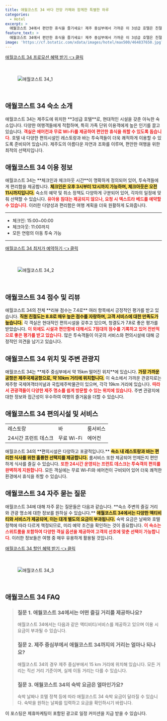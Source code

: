 ```yaml
---
title: 애월코스트 34 바다 전망 카페와 함께한 특별한 하루
categories:
  - Hotel
excerpt: >
  애월코스트 34에서 편안한 휴식을 즐기세요! 제주 중심부에서 가까운 이 3성급 호텔은 친절한 서비스와 다양한 시설을 제공합니다. 최상의 가성비로 여행의 정수를 만끽할 수 있는 기회를 놓치지 마세요!
feature_text: >
  애월코스트 34에서 편안한 휴식을 즐기세요! 제주 중심부에서 가까운 이 3성급 호텔은 친절한 서비스와 다양한 시설을 제공합니다. 최상의 가성비로 여행의 정수를 만끽할 수 있는 기회를 놓치지 마세요!
image: 'https://cf.bstatic.com/xdata/images/hotel/max500/464837650.jpg?k=d361a78809ab014cab053e26de9790b3683ec4946e0f41054bd38731349ba7e3&o=&hp=1'
---
```


<p><a class="modoo-button" href="https://tinyurl.com/2c4hbm2x" rel="nofollow noopener">애월코스트 34 프로모션 혜택 받기 👈 클릭</a></p><br/>
<figure class="image"><img alt="애월코스트 34_1" src="https://cf.bstatic.com/xdata/images/hotel/max1024x768/375977993.jpg?k=8dc33346c88a3bf941e71d65ee61280691140001442c4464ea2c4ad588c9372d&amp;o=&amp;hp=1"/></figure><br/>

<h2 id="애월코스트_34_숙소소개">애월코스트 34 숙소 소개</h2>
<p>애월코스트 34는 제주도에 위치한 **3성급 호텔**로, 현대적인 시설을 갖춘 아늑한 숙소입니다. 다양한 여행객들에게 적합하며, 특히 가족 단위 이용객에게 높은 인기를 끌고 있습니다. <b><span style="color: #ee2323;">객실은 에어컨과 무료 Wi-Fi를 제공하여 편안한 휴식을 취할 수 있도록 돕습니다.</span></b> 호텔 내 다양한 편의시설인 레스토랑과 바는 투숙객들이 더욱 쾌적하게 이용할 수 있도록 준비되어 있습니다. 제주도의 아름다운 자연과 조화를 이루며, 편안한 여행을 위한 최적의 선택지입니다.</p>
<h2 id="애월코스트_34_이용_정보">애월코스트 34 이용 정보</h2>
<p>애월코스트 34는 **체크인과 체크아웃 시간**이 명확하게 정의되어 있어, 투숙객들에게 편리함을 제공합니다. <b><span style="background-color: #ffe066;">체크인은 오후 3시부터 12시까지 가능하며, 체크아웃은 오전 11시까지입니다.</span></b> 숙소의 예약 및 취소 정책도 다양하게 구분되어 있어, 각자의 일정에 맞춰 선택할 수 있습니다. <b><span style="color: #ee2323;">유아용 침대는 제공되지 않으나, 요청 시 엑스트라 베드를 예약할 수 있습니다.</span></b> 이러한 다양성과 편리함은 여행 계획을 더욱 원활하게 도와줍니다.</p>
<hr/>
<ul>
<li>체크인: 15:00~00:00</li>
<li>체크아웃: 11:00까지</li>
<li>모든 연령의 아동 투숙 가능</li>
</ul>
<hr/>
<p><a class="modoo-button" href="https://tinyurl.com/2c4hbm2x" rel="nofollow noopener">애월코스트 34 최저가 예약하기 👈 클릭</a></p><br/>
<figure class="image"><img alt="애월코스트 34_2" src="https://cf.bstatic.com/xdata/images/hotel/max500/464837650.jpg?k=d361a78809ab014cab053e26de9790b3683ec4946e0f41054bd38731349ba7e3&amp;o=&amp;hp=1"/></figure><br/>
<h2 id="애월코스트_34_점수_및_리뷰">애월코스트 34 점수 및 리뷰</h2>
<p>애월코스트 34의 전체 **리뷰 점수는 7.4로** 여러 항목에서 긍정적인 평가를 받고 있습니다. <b><span style="background-color: #ffe066;">직원 친절도는 8.8로 매우 높은 점수를 자랑하며, 고객 서비스에 대한 만족도가 높습니다.</span></b> 각 객실은 현대적인 편의시설을 갖추고 있으며, 청결도가 7.8로 좋은 평가를 받았습니다. <b><span style="color: #ee2323;">이 외에도 시설과 편안함에 대해서도 7점대의 점수를 기록하고 있어 전반적으로 좋은 평가를 받고 있습니다.</span></b> 많은 투숙객들이 이곳의 서비스와 편의시설에 대해 긍정적인 의견을 남기고 있습니다.</p>
<h2 id="애월코스트_34_위치_및_주변_관광지">애월코스트 34 위치 및 주변 관광지</h2>
<p>애월코스트 34는 **제주 중심부에서 약 15km 떨어진 위치**에 있습니다. <b><span style="background-color: #ffe066;">가장 가까운 공항은 제주국제공항으로, 약 10km 거리에 위치합니다.</span></b> 이 숙소에서 가까운 관광지로는 제주항 국제여객터미널과 국립제주박물관이 있으며, 각각 19km 거리에 있습니다. <b><span style="color: #ee2323;">따라서 관광객들이 다양한 제주 명소를 쉽게 방문할 수 있는 위치에 있습니다.</span></b> 주변 관광지에 대한 정보와 접근성이 우수하여 여행의 즐거움을 더할 수 있습니다.</p>
<h2 id="애월코스트_34_편의시설_및_서비스">애월코스트 34 편의시설 및 서비스</h2>
<table>
<tr>
<td>레스토랑</td>
<td>바</td>
<td>룸서비스</td>
</tr>
<tr>
<td>24시간 프런트 데스크</td>
<td>무료 Wi-Fi</td>
<td>에어컨</td>
</tr>
</table>
<p>애월코스트 34의 **편의시설은 다양하고 포괄적입니다.** <b><span style="background-color: #ffe066;">숙소 내 레스토랑과 바는 편리한 식사를 위한 훌륭한 선택지를 제공합니다.</span></b> 룸서비스 또한 제공되어 언제든지 편안하게 식사를 즐길 수 있습니다. <b><span style="color: #ee2323;">또한 24시간 운영되는 프런트 데스크는 투숙객의 편의를 완벽하게 지원합니다.</span></b> 모든 객실에는 무료 Wi-Fi와 에어컨이 구비되어 있어 더욱 쾌적한 환경에서 휴식을 취할 수 있습니다.</p>
<h2 id="애월코스트_34_자주_묻는_질문">애월코스트 34 자주 묻는 질문</h2>
<p>애월코스트 34에 대해 자주 묻는 질문들은 다음과 같습니다. **숙소 주변의 즐길 거리와 관광 명소에 대한 정보를 원하실 수 있습니다.** <b><span style="background-color: #ffe066;">애월코스트 34에서는 다양한 액티비티와 서비스가 제공되며, 이는 대개 별도의 요금이 부과됩니다.</span></b> 숙박 요금은 날짜와 호텔 정책에 따라 다르게 책정되므로, 미리 예약 조건을 확인하는 것이 중요합니다. <b><span style="color: #ee2323;">이 숙소는 스위트룸을 포함하여 다양한 객실 옵션을 제공하여 고객의 선호에 맞춘 선택이 가능합니다.</span></b> 이러한 정보들은 여행 중 매우 유용하게 활용될 것입니다.</p>

<p><a class="modoo-button" href="https://tinyurl.com/2c4hbm2x" rel="nofollow noopener">애월코스트 34 할인 혜택 받기 👈 클릭</a></p><br>

<figure class="image"><img src="https://cf.bstatic.com/xdata/images/hotel/max500/375978011.jpg?k=6f0a546cd0c71ae2f0a97ea7f3f3f00c93050cd2397e12a9fa883056d40f5577&o=&hp=1" alt="애월코스트 34_3"></figure><br>
<h2 id="애월코스트 34_FAQ">애월코스트 34 FAQ</h2>
<div itemscope="" itemtype="https://schema.org/FAQPage"> <blockquote> <div itemscope="" itemprop="mainEntity" itemtype="https://schema.org/Question"> <h3 id="질문_1" itemprop="name">질문 1. 애월코스트 34에서는 어떤 즐길 거리를 제공하나요?</h3> <div itemscope="" itemprop="acceptedAnswer" itemtype="https://schema.org/Answer"> <span itemprop="text"> <p>애월코스트 34에서는 다음과 같은 액티비티/서비스를 제공하고 있으며 이용 시 요금이 부과될 수 있습니다.</p> </span> </div> </div> <div itemscope="" itemprop="mainEntity" itemtype="https://schema.org/Question"> <h3 id="질문_2" itemprop="name">질문 2. 제주 중심부에서 애월코스트 34까지의 거리는 얼마나 되나요?</h3> <div itemscope="" itemprop="acceptedAnswer" itemtype="https://schema.org/Answer"> <span itemprop="text"> <p>애월코스트 34의 경우 제주 중심부에서 15 km 거리에 위치해 있습니다. 모든 거리는 직선 거리 기준이며, 실제 이동 거리는 다를 수 있습니다.</p> </span> </div> </div> <div itemscope="" itemprop="mainEntity" itemtype="https://schema.org/Question"> <h3 id="질문_3" itemprop="name">질문 3. 애월코스트 34의 숙박 요금은 얼마인가요?</h3> <div itemscope="" itemprop="acceptedAnswer" itemtype="https://schema.org/Answer"> <span itemprop="text"> <p>숙박 날짜나 호텔 정책 등에 따라 애월코스트 34 숙박 요금이 달라질 수 있습니다. 숙박을 원하는 날짜를 입력하고 요금을 확인하시기 바랍니다.</p> </span> </div> </div> </blockquote> </div><p>이 포스팅은 제휴마케팅이 포함된 광고로 일정 커미션을 지급 받을 수 있습니다.</p>

